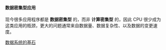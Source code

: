 #### 数据密集型应用

现今很多应用程序都是 **数据密集型** 的，而非 **计算密集型** 的，因此 CPU 很少成为这类应用的瓶颈，更大的问题通常来自数据量、数据复杂性、以及数据的变更速度。

[数据系统的基石](数据系统的基石.md)

